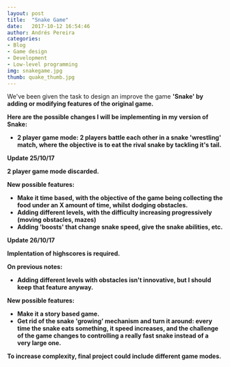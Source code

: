 ```yaml
---
layout: post
title:  "Snake Game"
date:   2017-10-12 16:54:46
author: Andrés Pereira
categories: 
- Blog
- Game design
- Development
- Low-level programming
img: snakegame.jpg
thumb: quake_thumb.jpg
---
```


We've been given the task to design an improve the game <b>'Snake'<b/> by adding or modifying features of the original game.

Here are the possible changes I will be implementing in my version of Snake:

- 2 player game mode: 2 players battle each other in a snake 'wrestling' match, where the objective is to eat the rival snake by tackling it's tail.


<b>Update 25/10/17<b/>

2 player game mode discarded.

<b>New possible features:<b/>
- Make it time based, with the objective of the game being collecting the food under an X amount of time, whilst dodging obstacles.
- Adding different levels, with the difficulty increasing progressively (moving obstacles, mazes)
- Adding 'boosts' that change snake speed, give the snake abilities, etc.


<b>Update 26/10/17<b/>

Implentation of highscores is required.

<b>On previous notes:<b/>
- Adding different levels with obstacles isn't innovative, but I should keep that feature anyway.

<b>New possible features:<b/>
- Make it a story based game.
- Get rid of the snake 'growing' mechanism and turn it around: every time the snake eats something, it speed increases, and the challenge of the game changes to controlling a really fast snake instead of a very large one.

To increase complexity, final project could include different game modes.


  


